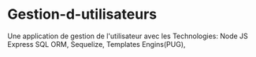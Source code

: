 # Gestion-d-utilisateurs
Une application de gestion de l'utilisateur avec les Technologies:  Node JS Express SQL ORM, Sequelize, Templates  Engins(PUG), 
